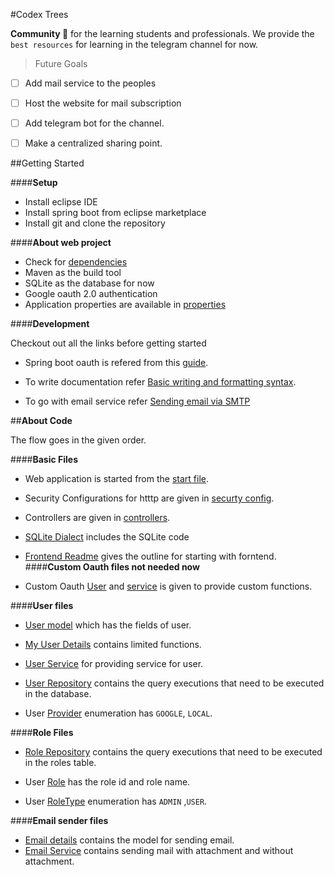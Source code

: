 #Codex Trees

**Community :evergreen_tree:** for the learning students and professionals. We provide the `best resources` for learning in the telegram channel for now.

>Future Goals
- [ ] Add mail service to the peoples
- [ ] Host the website for mail subscription
- [ ] Add telegram bot for the channel.
- [ ] Make a centralized sharing point.



##Getting Started

####**Setup**
- Install eclipse IDE
- Install spring boot from eclipse marketplace
- Install git and clone the repository

####**About web project**
- Check for [dependencies](/pom.xml)
- Maven as the build tool
- SQLite as the database for now
- Google oauth 2.0 authentication
- Application properties are available in [properties](/src/main/resources/application.properties)

####**Development**

Checkout out all the links before getting started

- Spring boot oauth is refered from this [guide](https://spring.io/guides/tutorials/spring-boot-oauth2/).
- To write documentation refer [Basic writing and formatting syntax](https://docs.github.com/en/get-started/writing-on-github/getting-started-with-writing-and-formatting-on-github/basic-writing-and-formatting-syntax#section-links).

- To go with email service refer [Sending email via SMTP](https://www.geeksforgeeks.org/spring-boot-sending-email-via-smtp/)

##**About Code**

The flow goes in the given order.

####**Basic Files**

- Web application is started from the [start file](/src/main/java/com/codextrees/web/WebApplication.java).

- Security Configurations for htttp are given in [securty config](/src/main/java/com/codextrees/web/SecurityConfig.java).

- Controllers are given in [controllers](/src/main/java/com/codextrees/web/controllers/).


- [SQLite Dialect](/src/main/java/com/codextrees/web/dialect/SQLiteDialect.javas) includes the SQLite code
 
- [Frontend Readme](/web/Frontend.md) gives the outline for starting with forntend.
####**Custom Oauth files not needed now**
- Custom Oauth [User](/src/main/java/com/codextrees/web/models/CustomOAuth2User.java) and [service](/src/main/java/com/codextrees/web/service/CustomOAuth2UserService.java) is given to provide custom functions.

####**User files**
- [User model](/src/main/java/com/codextrees/web/models/User.java) which has the fields of user.

- [My User Details](/src/main/java/com/codextrees/web/service/MyUserDetails.java) contains limited functions.
- [User Service](/src/main/java/com/codextrees/web/service/UserService.java) for providing service for user.

- [User Repository](/src/main/java/com/codextrees/web/repository/UserRepository.java) contains the query executions that need to be executed in the database.

- User [Provider](/src/main/java/com/codextrees/web/models/Provider.java) enumeration has `GOOGLE`, `LOCAL`.


####**Role Files**
- [Role Repository](/src/main/java/com/codextrees/web/repository/RoleRepository.java) contains the query executions that need to be executed in the roles table.

- User [Role](/src/main/java/com/codextrees/web/models/Role.java) has the role id and role name.

- User [RoleType](/src/main/java/com/codextrees/web/models/RoleType.java) enumeration has `ADMIN` ,`USER`.

####**Email sender files**

- [Email details](/src/main/java/com/codextrees/web/models/EmailDetails.java) contains the model for sending email.
- [Email Service](/src/main/java/com/codextrees/web/service/EmailService.java) contains sending mail with attachment and without attachment.
